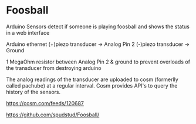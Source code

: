 Foosball
========

Arduino Sensors detect if someone is playing foosball and shows the status in a web interface

Arduino ethernet
(+)piezo transducer -> Analog Pin 2
(-)piezo transducer -> Ground

1 MegaOhm resistor between Analog Pin 2 & ground to prevent overloads of the transducer from destroying arduino


The analog readings of the transducer are uploaded to cosm (formerlly called pachube) at a regular interval. 
Cosm provides API's to query the history of the sensors. 

https://cosm.com/feeds/120687



https://github.com/spudstud/Foosball/
